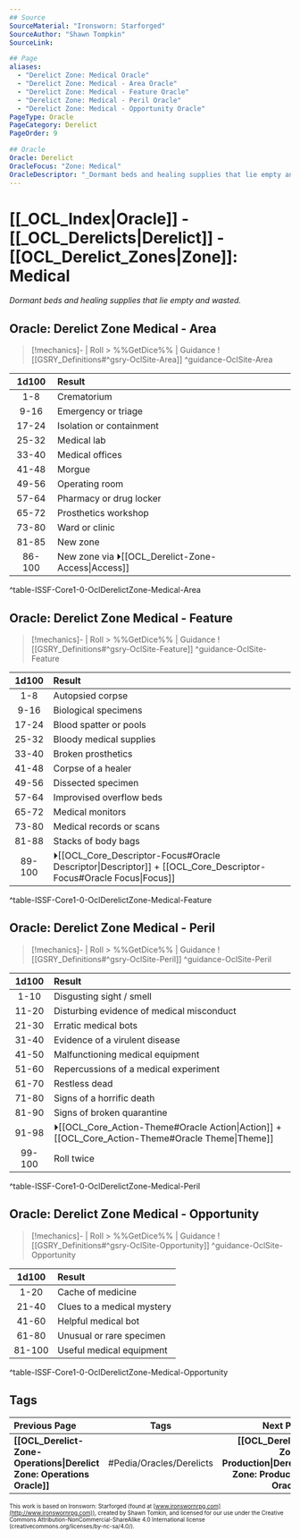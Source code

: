 ```yaml
---
## Source
SourceMaterial: "Ironsworn: Starforged"
SourceAuthor: "Shawn Tompkin"
SourceLink: 

## Page
aliases:
  - "Derelict Zone: Medical Oracle"
  - "Derelict Zone: Medical - Area Oracle"
  - "Derelict Zone: Medical - Feature Oracle"
  - "Derelict Zone: Medical - Peril Oracle"
  - "Derelict Zone: Medical - Opportunity Oracle"
PageType: Oracle
PageCategory: Derelict
PageOrder: 9

## Oracle
Oracle: Derelict
OracleFocus: "Zone: Medical"
OracleDescriptor: "_Dormant beds and healing supplies that lie empty and wasted._"
---
```

# [[_OCL_Index|Oracle]] - [[_OCL_Derelicts|Derelict]] - [[OCL_Derelict_Zones|Zone]]: Medical
_Dormant beds and healing supplies that lie empty and wasted._

## Oracle: Derelict Zone Medical - Area
> [!mechanics]- | Roll > %%GetDice%% | Guidance
> ![[GSRY_Definitions#^gsry-OclSite-Area]] ^guidance-OclSite-Area

| 1d100 | Result |
|:---:|:--- |
| 1-8 | Crematorium |
| 9-16 | Emergency or triage |
| 17-24 | Isolation or containment |
| 25-32 | Medical lab |
| 33-40 | Medical offices |
| 41-48 | Morgue |
| 49-56 | Operating room |
| 57-64 | Pharmacy or drug locker |
| 65-72 | Prosthetics workshop |
| 73-80 | Ward or clinic |
| 81-85 | New zone |
| 86-100 | New zone via ⏵[[OCL_Derelict-Zone-Access\|Access]] |
^table-ISSF-Core1-0-OclDerelictZone-Medical-Area

## Oracle: Derelict Zone Medical - Feature
> [!mechanics]- | Roll > %%GetDice%% | Guidance
> ![[GSRY_Definitions#^gsry-OclSite-Feature]] ^guidance-OclSite-Feature

| 1d100 | Result |
|:---:|:--- |
| 1-8 | Autopsied corpse |
| 9-16 | Biological specimens |
| 17-24 | Blood spatter or pools |
| 25-32 | Bloody medical supplies |
| 33-40 | Broken prosthetics |
| 41-48 | Corpse of a healer |
| 49-56 | Dissected specimen |
| 57-64 | Improvised overflow beds |
| 65-72 | Medical monitors |
| 73-80 | Medical records or scans |
| 81-88 | Stacks of body bags |
| 89-100 | ⏵[[OCL_Core_Descriptor-Focus#Oracle Descriptor\|Descriptor]] + [[OCL_Core_Descriptor-Focus#Oracle Focus\|Focus]] |
^table-ISSF-Core1-0-OclDerelictZone-Medical-Feature

## Oracle: Derelict Zone Medical - Peril
> [!mechanics]- | Roll > %%GetDice%% | Guidance
> ![[GSRY_Definitions#^gsry-OclSite-Peril]] ^guidance-OclSite-Peril

| 1d100 | Result |
|:---:|:--- |
| 1-10 | Disgusting sight / smell |
| 11-20 | Disturbing evidence of medical misconduct |
| 21-30 | Erratic medical bots |
| 31-40 | Evidence of a virulent disease |
| 41-50 | Malfunctioning medical equipment |
| 51-60 | Repercussions of a medical experiment |
| 61-70 | Restless dead |
| 71-80 | Signs of a horrific death |
| 81-90 | Signs of broken quarantine |
| 91-98 | ⏵[[OCL_Core_Action-Theme#Oracle Action\|Action]] + [[OCL_Core_Action-Theme#Oracle Theme\|Theme]] |
| 99-100 | Roll twice |
^table-ISSF-Core1-0-OclDerelictZone-Medical-Peril

## Oracle: Derelict Zone Medical - Opportunity
> [!mechanics]- | Roll > %%GetDice%% | Guidance
> ![[GSRY_Definitions#^gsry-OclSite-Opportunity]] ^guidance-OclSite-Opportunity

| 1d100 | Result |
|:---:|:--- |
| 1-20 | Cache of medicine |
| 21-40 | Clues to a medical mystery |
| 41-60 | Helpful medical bot |
| 61-80 | Unusual or rare specimen |
| 81-100 | Useful medical equipment |
^table-ISSF-Core1-0-OclDerelictZone-Medical-Opportunity

## Tags
| Previous Page | Tags | Next Page |
|:--- |:---:| ---:|
| **[[OCL_Derelict-Zone-Operations\|Derelict Zone: Operations Oracle]]** | #Pedia/Oracles/Derelicts | **[[OCL_Derelict-Zone-Production\|Derelict Zone: Production Oracle]]** |

<font size=-2>This work is based on Ironsworn: Starforged (found at [www.ironswornrpg.com](http://www.ironswornrpg.com)), created by Shawn Tomkin, and licensed for our use under the Creative Commons Attribution-NonCommercial-ShareAlike 4.0 International license  (creativecommons.org/licenses/by-nc-sa/4.0/).</font>